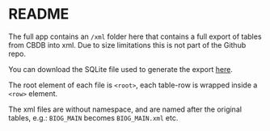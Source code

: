 # README

The full app contains an ```/xml``` folder here that contains a full export of tables from CBDB into xml. 
Due to size limitations this is not part of the Github repo. 

You can download the SQLite file used to generate the export [here](https://hu-my.sharepoint.com/personal/hongsuwang_fas_harvard_edu/_layouts/15/guestaccess.aspx?guestaccesstoken=3E8k6iahdJx2Ew6k%2BAeKHDuP4DSSFzbpy02BbfjXhKs%3D&docid=09fda1531e3214410a18eb2aece0b003f).

The root element of each file is ```<root>```, each table-row is wrapped inside a ```<row>``` element. 

The xml files are without namespace, and are named after the original tables, e.g.:
```BIOG_MAIN``` becomes ```BIOG_MAIN.xml``` etc. 
